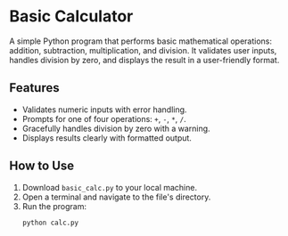 # Basic Calculator

A simple Python program that performs basic mathematical operations: addition, subtraction, multiplication, and division. It validates user inputs, handles division by zero, and displays the result in a user-friendly format.

## Features

- Validates numeric inputs with error handling.
- Prompts for one of four operations: `+`, `-`, `*`, `/`.
- Gracefully handles division by zero with a warning.
- Displays results clearly with formatted output.

## How to Use

1. Download `basic_calc.py` to your local machine.
2. Open a terminal and navigate to the file's directory.
3. Run the program:
   ```bash
   python calc.py
   ```
